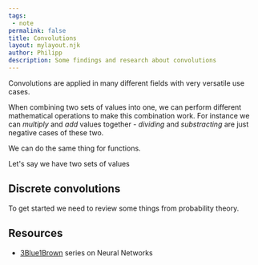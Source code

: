 ```yaml
---
tags:
 - note
permalink: false
title: Convolutions
layout: mylayout.njk
author: Philipp
description: Some findings and research about convolutions
---
```


Convolutions are applied in many different fields with very versatile use cases.

When combining two sets of values into one, we can perform different mathematical operations to make this combination work.
For instance we can *multiply* and *add* values together - *dividing* and *substracting* are just negative cases of these two.

We can do the same thing for functions.

Let's say we have two sets of values

## Discrete convolutions
To get started we need to review some things from probability theory.






## Resources
- [3Blue1Brown](https://www.youtube.com/watch?v=KuXjwB4LzSA) series on Neural Networks


